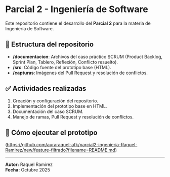 # Parcial 2 - Ingeniería de Software

Este repositorio contiene el desarrollo del **Parcial 2** para la materia de Ingeniería de Software.

## 📂 Estructura del repositorio
- **/documentacion**: Archivos del caso práctico SCRUM (Product Backlog, Sprint Plan, Tablero, Reflexión, Conflicto resuelto).
- **/src**: Código fuente del prototipo base (HTML).
- **/capturas**: Imágenes del Pull Request y resolución de conflictos.

## ✅ Actividades realizadas
1. Creación y configuración del repositorio.
2. Implementación del prototipo base en HTML.
3. Documentación del caso SCRUM.
4. Manejo de ramas, Pull Request y resolución de conflictos.

## 🚀 Cómo ejecutar el prototipo
(https://github.com/auraraquel-afk/parcial2-ingenieria-Raquel-Ramirez/new/feature-filtrado?filename=README.md)

---

**Autor:** Raquel Ramírez  
**Fecha:** Octubre 2025
